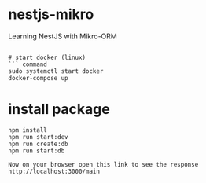 # nestjs-mikro
Learning NestJS with Mikro-ORM
```

# start docker (linux)
``` command
sudo systemctl start docker
docker-compose up
```


# install package
``` command
npm install
npm run start:dev
npm run create:db
npm run start:db
```
```
Now on your browser open this link to see the response 
http://localhost:3000/main
```